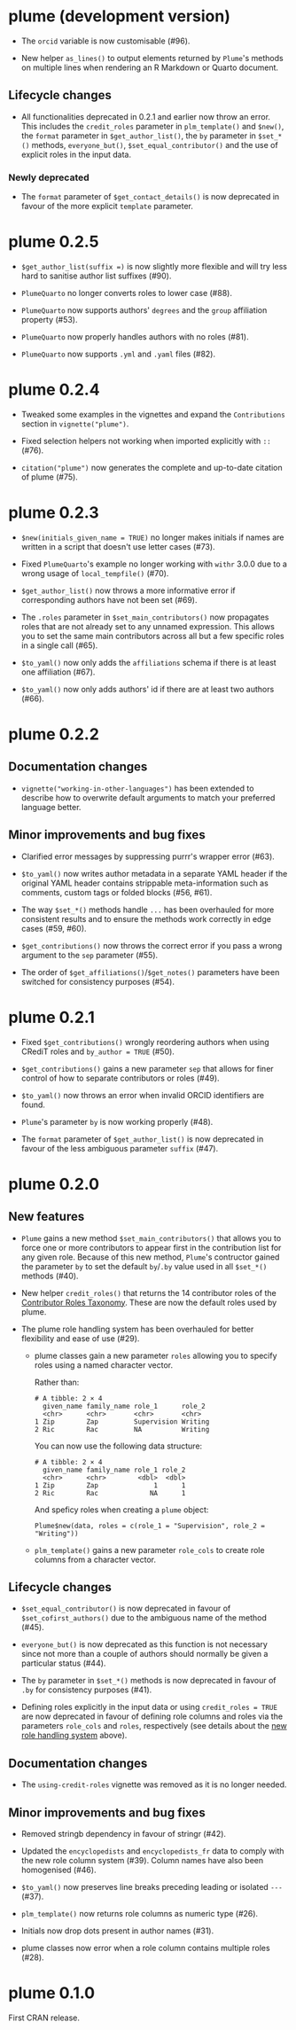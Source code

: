 # plume (development version)

* The `orcid` variable is now customisable (#96).

* New helper `as_lines()` to output elements returned by `Plume`'s methods on multiple lines when rendering an R Markdown or Quarto document.

## Lifecycle changes

* All functionalities deprecated in 0.2.1 and earlier now throw an error. This includes the `credit_roles` parameter in `plm_template()` and `$new()`, the `format` parameter in `$get_author_list()`, the `by` parameter in `$set_*()` methods, `everyone_but()`, `$set_equal_contributor()` and the use of explicit roles in the input data.

### Newly deprecated

* The `format` parameter of `$get_contact_details()` is now deprecated in favour of the more explicit `template` parameter.

# plume 0.2.5

* `$get_author_list(suffix =)` is now slightly more flexible and will try less hard to sanitise author list suffixes (#90).

* `PlumeQuarto` no longer converts roles to lower case (#88).

* `PlumeQuarto` now supports authors' `degrees` and the `group` affiliation property (#53).

* `PlumeQuarto` now properly handles authors with no roles (#81).

* `PlumeQuarto` now supports `.yml` and `.yaml` files (#82).

# plume 0.2.4

* Tweaked some examples in the vignettes and expand the `Contributions` section in `vignette("plume")`.

* Fixed selection helpers not working when imported explicitly with `::` (#76).

* `citation("plume")` now generates the complete and up-to-date citation of plume (#75).

# plume 0.2.3

* `$new(initials_given_name = TRUE)` no longer makes initials if names are written in a script that doesn't use letter cases (#73).

* Fixed `PlumeQuarto`'s example no longer working with `withr` 3.0.0 due to a wrong usage of `local_tempfile()` (#70).

* `$get_author_list()` now throws a more informative error if corresponding authors have not been set (#69).

* The `.roles` parameter in `$set_main_contributors()` now propagates roles that are not already set to any unnamed expression. This allows you to set the same main contributors across all but a few specific roles in a single call (#65).

* `$to_yaml()` now only adds the `affiliations` schema if there is at least one affiliation (#67).

* `$to_yaml()` now only adds authors' id if there are at least two authors (#66).

# plume 0.2.2

## Documentation changes

* `vignette("working-in-other-languages")` has been extended to describe how to overwrite default arguments to match your preferred language better.

## Minor improvements and bug fixes

* Clarified error messages by suppressing purrr's wrapper error (#63).

* `$to_yaml()` now writes author metadata in a separate YAML header if the original YAML header contains strippable meta-information such as comments, custom tags or folded blocks (#56, #61).

* The way `$set_*()` methods handle `...` has been overhauled for more consistent results and to ensure the methods work correctly in edge cases (#59, #60).

* `$get_contributions()` now throws the correct error if you pass a wrong argument to the `sep` parameter (#55).

* The order of `$get_affiliations()`/`$get_notes()` parameters have been switched for consistency purposes (#54).

# plume 0.2.1

* Fixed `$get_contributions()` wrongly reordering authors when using CRediT roles and `by_author = TRUE` (#50).

* `$get_contributions()` gains a new parameter `sep` that allows for finer control of how to separate contributors or roles (#49).

* `$to_yaml()` now throws an error when invalid ORCID identifiers are found.

* `Plume`'s parameter `by` is now working properly (#48).

* The `format` parameter of `$get_author_list()` is now deprecated in favour of the less ambiguous parameter `suffix` (#47).

# plume 0.2.0

## New features

* `Plume` gains a new method `$set_main_contributors()` that allows you to force one or more contributors to appear first in the contribution list for any given role. Because of this new method, `Plume`'s contructor gained the parameter `by` to set the default `by`/`.by` value used in all `$set_*()` methods (#40).

* New helper `credit_roles()` that returns the 14 contributor roles of the [Contributor Roles Taxonomy](https://credit.niso.org). These are now the default roles used by plume.

<a name="new_role_system" />

* The plume role handling system has been overhauled for better flexibility and ease of use (#29).

  * plume classes gain a new parameter `roles` allowing you to specify roles using a named character vector.

    Rather than:

    ```
    # A tibble: 2 × 4
      given_name family_name role_1      role_2
      <chr>      <chr>       <chr>       <chr>
    1 Zip        Zap         Supervision Writing
    2 Ric        Rac         NA          Writing
    ```

    You can now use the following data structure:

    ```
    # A tibble: 2 × 4
      given_name family_name role_1 role_2
      <chr>      <chr>        <dbl>  <dbl>
    1 Zip        Zap              1      1
    2 Ric        Rac             NA      1
    ```

    And speficy roles when creating a `plume` object:

    ```
    Plume$new(data, roles = c(role_1 = "Supervision", role_2 = "Writing"))
    ```

  * `plm_template()` gains a new parameter `role_cols` to create role columns from a character vector.

## Lifecycle changes

* `$set_equal_contributor()` is now deprecated in favour of `$set_cofirst_authors()` due to the ambiguous name of the method (#45).

* `everyone_but()` is now deprecated as this function is not necessary since not more than a couple of authors should normally be given a particular status (#44).

* The `by` parameter in `$set_*()` methods is now deprecated in favour of `.by` for consistency purposes (#41).

* Defining roles explicitly in the input data or using `credit_roles = TRUE` are now deprecated in favour of defining role columns and roles via the parameters `role_cols` and `roles`, respectively (see details about the [new role handling system](#new_role_system) above).

## Documentation changes

* The `using-credit-roles` vignette was removed as it is no longer needed.

## Minor improvements and bug fixes

* Removed stringb dependency in favour of stringr (#42).

* Updated the `encyclopedists` and `encyclopedists_fr` data to comply with the new role column system (#39). Column names have also been homogenised (#46).

* `$to_yaml()` now preserves line breaks preceding leading or isolated `---` (#37).

* `plm_template()` now returns role columns as numeric type (#26).

* Initials now drop dots present in author names (#31).

* plume classes now error when a role column contains multiple roles (#28).

# plume 0.1.0

First CRAN release.

